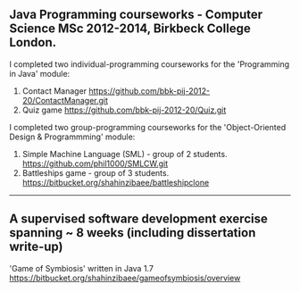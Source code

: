 Java Programming courseworks - Computer Science MSc 2012-2014, Birkbeck College London.
---


I completed two individual-programming courseworks for the 'Programming in Java' module:

1. Contact Manager												https://github.com/bbk-pij-2012-20/ContactManager.git
2. Quiz	game													https://github.com/bbk-pij-2012-20/Quiz.git


I completed two group-programming courseworks for the 'Object-Oriented Design & Programmming' module:

1. Simple Machine Language (SML)	- group of 2 students.		https://github.com/phil1000/SMLCW.git
2. Battleships game 				- group of 3 students.		https://bitbucket.org/shahinzibaee/battleshipclone


------------------------------------------------------------------------------------

A supervised software development exercise spanning ~ 8 weeks (including dissertation write-up)
---

'Game of Symbiosis'	written in Java 1.7							https://bitbucket.org/shahinzibaee/gameofsymbiosis/overview